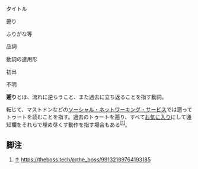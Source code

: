<div>

タイトル

</div>

遡り

ふりがな等

品詞

動詞の連用形

初出

不明

  
**遡り**とは、流れに逆らうこと、また過去に立ち返ることを指す動詞。

転じて、マストドンなどの[ソーシャル・ネットワーキング・サービス](/%E3%82%BD%E3%83%BC%E3%82%B7%E3%83%A3%E3%83%AB%E3%83%BB%E3%83%8D%E3%83%83%E3%83%88%E3%83%AF%E3%83%BC%E3%82%AD%E3%83%B3%E3%82%B0%E3%83%BB%E3%82%B5%E3%83%BC%E3%83%93%E3%82%B9 "ソーシャル・ネットワーキング・サービス")では遡ってトゥートを読むことを指す。過去のトゥートを遡り、すべて[お気に入り](/%E3%81%8A%E6%B0%97%E3%81%AB%E5%85%A5%E3%82%8A "お気に入り")にして通知欄をそれらで埋め尽くす動作を指す場合もある<sup>[\[1\]](#cite_note-1)</sup>。

## 脚注

<div>

1.  [↑](#cite_ref-1) <a href="https://theboss.tech/@the_boss/99132189764193185" rel="nofollow">https://theboss.tech/@the_boss/99132189764193185</a>

</div>

